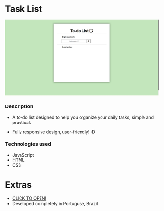 # Task List 

<img src="img/page.jpg" alt="HOME PRINT" />


### Description

- A to-do list designed to help you organize your daily tasks, simple and practical.

- Fully responsive design, user-friendly! :D

### Technologies used

- JavaScript
- HTML 
- CSS

# Extras

- <a href="https://joaogabrielenes.github.io/listaDeTarefas/"> CLICK TO OPEN!</a>
- Developed completely in Portuguse, Brazil
